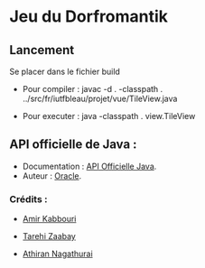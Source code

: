 # Jeu du Dorfromantik

## Lancement 

Se placer dans le fichier build

- Pour compiler : javac -d . -classpath . ../src/fr/iutfbleau/projet/vue/TileView.java 

- Pour executer : java -classpath . view.TileView


## API officielle de Java :

- Documentation : [API Officielle Java](https://iut-fbleau.fr/docs/java/api/index.html).
- Auteur : [Oracle](https://www.oracle.com/fr/java/).

### Crédits :

  
  - [Amir Kabbouri](@kabbouri)

  - [Tarehi Zaabay](@zaabay)

  - [Athiran Nagathurai](@nagathur)

  